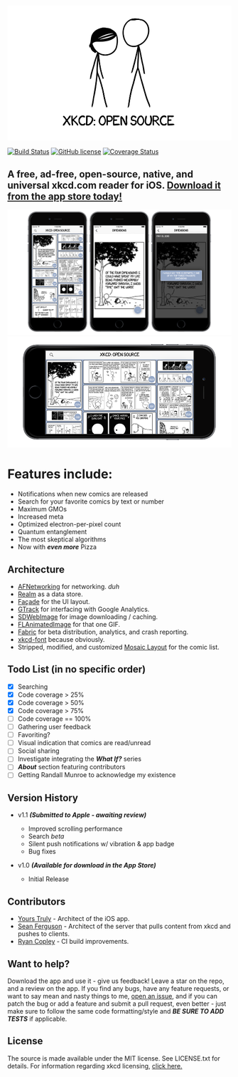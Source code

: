 
![Banner](Screenshots/banner.png)

[![Build Status](https://travis-ci.org/mamaral/xkcd-Open-Source.svg)](https://travis-ci.org/mamaral/xkcd-Open-Source)
[![GitHub license](https://img.shields.io/github/license/mashape/apistatus.svg)]()
[![Coverage Status](https://coveralls.io/repos/mamaral/xkcd-Open-Source/badge.svg?branch=master)](https://coveralls.io/r/mamaral/xkcd-Open-Source?branch=master)

## A free, ad-free, open-source, native, and universal xkcd.com reader for iOS. [Download it from the app store today!](https://itunes.apple.com/us/app/xkcd-open-source/id995811425?mt=8)


![portrait](Screenshots/demo.png)
![landscape](Screenshots/demo_landscape.png)

# Features include:

- Notifications when new comics are released
- Search for your favorite comics by text or number
- Maximum GMOs
- Increased meta
- Optimized electron-per-pixel count
- Quantum entanglement
- The most skeptical algorithms
- Now with ***even more*** Pizza

## Architecture

- [AFNetworking](https://github.com/AFNetworking/AFNetworking) for networking. *duh*
- [Realm](https://github.com/realm/realm-cocoa) as a data store.
- [Façade](https://github.com/mamaral/Facade) for the UI layout.
- [GTrack](https://github.com/gemr/GTrack) for interfacing with Google Analytics.
- [SDWebImage](https://github.com/rs/SDWebImage) for image downloading / caching.
- [FLAnimatedImage](https://github.com/Flipboard/FLAnimatedImage) for that one GIF.
- [Fabric](https://get.fabric.io/) for beta distribution, analytics, and crash reporting.
- [xkcd-font](https://github.com/ipython/xkcd-font) because obviously.
- Stripped, modified, and customized [Mosaic Layout](https://github.com/betzerra/MosaicLayout) for the comic list.

## Todo List (in no specific order)

- [x] Searching
- [x] Code coverage > 25%
- [x] Code coverage > 50%
- [x] Code coverage > 75%
- [ ] Code coverage == 100%
- [ ] Gathering user feedback
- [ ] Favoriting?
- [ ] Visual indication that comics are read/unread
- [ ] Social sharing
- [ ] Investigate integrating the ***What If?*** series
- [ ] ***About*** section featuring contributors
- [ ] Getting Randall Munroe to acknowledge my existence

## Version History
- v1.1 ***(Submitted to Apple - awaiting review)***
	- Improved scrolling performance
	- Search *beta*
	- Silent push notifications w/ vibration & app badge
	- Bug fixes

- v1.0 ***(Available for download in the App Store)***
	- Initial Release


## Contributors

- [Yours Truly](https://github.com/mamaral) - Architect of the iOS app.
- [Sean Ferguson](https://github.com/fergusean) - Architect of the server that pulls content from xkcd and pushes to clients.
- [Ryan Copley](https://github.com/RyanCopley) - CI build improvements.

## Want to help?

Download the app and use it - give us feedback! Leave a star on the repo, and a review on the app. If you find any bugs, have any feature requests, or want to say mean and nasty things to me, [open an issue](https://github.com/mamaral/xkcd-Open-Source/issues/new), and if you can patch the bug or add a feature and submit a pull request, even better - just make sure to follow the same code formatting/style and ***BE SURE TO ADD TESTS*** if applicable.


## License

The source is made available under the MIT license. See LICENSE.txt for details. For information regarding xkcd licensing, [click here.](http://xkcd.com/license.html)
